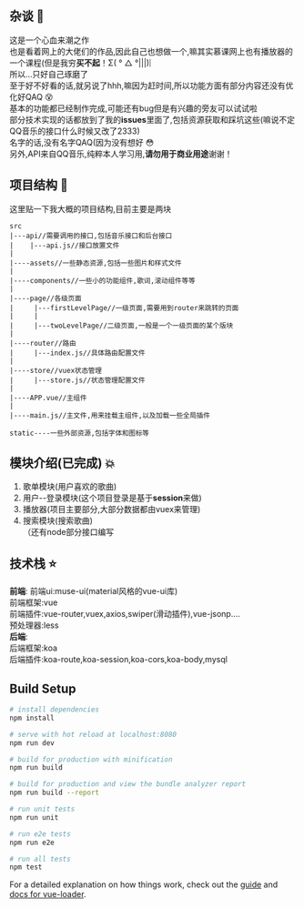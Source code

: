 ## 杂谈 :musical_note:
   这是一个心血来潮之作  
   也是看着网上的大佬们的作品,因此自己也想做一个,嘛其实慕课网上也有播放器的一个课程(但是我穷**买不起**！Σ( ° △ °|||)︴  
   所以...只好自己琢磨了  
   至于好不好看的话,就另说了hhh,嘛因为赶时间,所以功能方面有部分内容还没有优化好QAQ :dizzy_face:  
   基本的功能都已经制作完成,可能还有bug但是有兴趣的旁友可以试试啦  
   部分技术实现的话都放到了我的**issues**里面了,包括资源获取和踩坑这些(嘛说不定QQ音乐的接口什么时候又改了2333)  
   名字的话,没有名字QAQ(因为没有想好 :flushed:  
   另外,API来自QQ音乐,纯粹本人学习用,**请勿用于商业用途**谢谢！  
## 项目结构 :open_file_folder:
   这里贴一下我大概的项目结构,目前主要是两块
   ```
   src
   |---api//需要调用的接口,包括音乐接口和后台接口
   |    |---api.js//接口放置文件
   |
   |----assets//一些静态资源,包括一些图片和样式文件
   |
   |----components//一些小的功能组件,歌词,滚动组件等等
   |
   |----page//各级页面
   |     |---firstLevelPage//一级页面,需要用到router来跳转的页面
   |     |
   |     |---twoLevelPage//二级页面,一般是一个一级页面的某个版块
   |
   |----router//路由
   |     |---index.js//具体路由配置文件
   |
   |----store//vuex状态管理
   |     |---store.js//状态管理配置文件
   |
   |----APP.vue//主组件
   |
   |----main.js//主文件,用来挂载主组件,以及加载一些全局插件
   
   static----一些外部资源,包括字体和图标等
   ```
## 模块介绍(已完成) :boom:
   1. 歌单模块(用户喜欢的歌曲)  
   2. 用户--登录模块(这个项目登录是基于**session**来做)  
   3. 播放器(项目主要部分,大部分数据都由vuex来管理)  
   4. 搜索模块(搜索歌曲)  
   （还有node部分接口编写
## 技术栈 :star:
   **前端**:
   前端ui:muse-ui(material风格的vue-ui库)  
   前端框架:vue  
   前端插件:vue-router,vuex,axios,swiper(滑动插件),vue-jsonp....  
   预处理器:less  
   **后端**:  
   后端框架:koa  
   后端插件:koa-route,koa-session,koa-cors,koa-body,mysql  
## Build Setup

``` bash
# install dependencies
npm install

# serve with hot reload at localhost:8080
npm run dev

# build for production with minification
npm run build

# build for production and view the bundle analyzer report
npm run build --report

# run unit tests
npm run unit

# run e2e tests
npm run e2e

# run all tests
npm test
```

For a detailed explanation on how things work, check out the [guide](http://vuejs-templates.github.io/webpack/) and [docs for vue-loader](http://vuejs.github.io/vue-loader).
